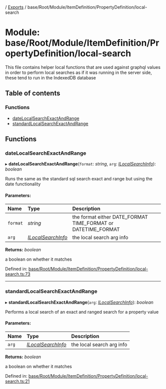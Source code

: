 [](../README.md) / [Exports](../modules.md) / base/Root/Module/ItemDefinition/PropertyDefinition/local-search

# Module: base/Root/Module/ItemDefinition/PropertyDefinition/local-search

This file contains helper local functions that are used against
graphql values in order to perform local searches as if it was
running in the server side, these tend to run in the IndexedDB
database

## Table of contents

### Functions

- [dateLocalSearchExactAndRange](base_root_module_itemdefinition_propertydefinition_local_search.md#datelocalsearchexactandrange)
- [standardLocalSearchExactAndRange](base_root_module_itemdefinition_propertydefinition_local_search.md#standardlocalsearchexactandrange)

## Functions

### dateLocalSearchExactAndRange

▸ **dateLocalSearchExactAndRange**(`format`: *string*, `arg`: [*ILocalSearchInfo*](../interfaces/base_root_module_itemdefinition_propertydefinition_types.ilocalsearchinfo.md)): *boolean*

Runs the same as the standard sql search exact and range but using the date
functionality

#### Parameters:

Name | Type | Description |
:------ | :------ | :------ |
`format` | *string* | the format either DATE_FORMAT TIME_FORMAT or DATETIME_FORMAT   |
`arg` | [*ILocalSearchInfo*](../interfaces/base_root_module_itemdefinition_propertydefinition_types.ilocalsearchinfo.md) | the local search arg info   |

**Returns:** *boolean*

a boolean on whether it matches

Defined in: [base/Root/Module/ItemDefinition/PropertyDefinition/local-search.ts:73](https://github.com/onzag/itemize/blob/0e9b128c/base/Root/Module/ItemDefinition/PropertyDefinition/local-search.ts#L73)

___

### standardLocalSearchExactAndRange

▸ **standardLocalSearchExactAndRange**(`arg`: [*ILocalSearchInfo*](../interfaces/base_root_module_itemdefinition_propertydefinition_types.ilocalsearchinfo.md)): *boolean*

Performs a local search of an exact and ranged search for
a property value

#### Parameters:

Name | Type | Description |
:------ | :------ | :------ |
`arg` | [*ILocalSearchInfo*](../interfaces/base_root_module_itemdefinition_propertydefinition_types.ilocalsearchinfo.md) | the local search arg info   |

**Returns:** *boolean*

a boolean on whether it matches

Defined in: [base/Root/Module/ItemDefinition/PropertyDefinition/local-search.ts:21](https://github.com/onzag/itemize/blob/0e9b128c/base/Root/Module/ItemDefinition/PropertyDefinition/local-search.ts#L21)
